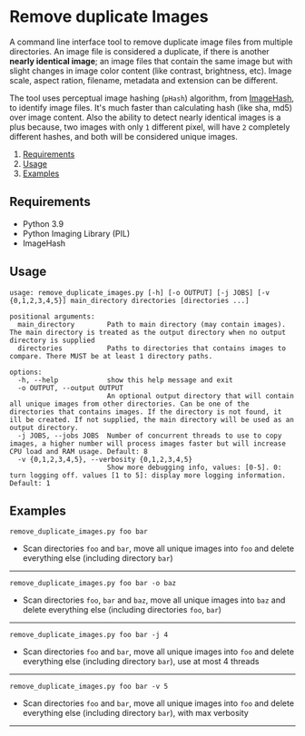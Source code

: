 # Remove duplicate Images

A command line interface tool to remove duplicate image files from multiple directories. An image file is considered a duplicate, if there is another **nearly identical image**; an image files that contain the same image but with slight changes in image color content (like contrast, brightness, etc). Image scale, aspect ration, filename, metadata and extension can be different.

The tool uses perceptual image hashing (`pHash`) algorithm, from [ImageHash](https://github.com/JohannesBuchner/imagehash), to identify image files. It's much faster than calculating hash (like sha, md5) over image content. 
Also the ability to detect nearly identical images is a plus because, two images with only `1` different pixel, will have `2` completely different hashes, and both will be considered unique images.

<!-- MarkdownTOC -->

1. [Requirements](#requirements)
1. [Usage](#usage)
1. [Examples](#examples)

<!-- /MarkdownTOC -->


<a id="requirements"></a>
## Requirements


- Python 3.9
- Python Imaging Library (PIL)
- ImageHash


<a id="usage"></a>
## Usage

```text
usage: remove_duplicate_images.py [-h] [-o OUTPUT] [-j JOBS] [-v {0,1,2,3,4,5}] main_directory directories [directories ...]

positional arguments:
  main_directory        Path to main directory (may contain images). The main directory is treated as the output directory when no output directory is supplied
  directories           Paths to directories that contains images to compare. There MUST be at least 1 directory paths.

options:
  -h, --help            show this help message and exit
  -o OUTPUT, --output OUTPUT
                        An optional output directory that will contain all unique images from other directories. Can be one of the directories that contains images. If the directory is not found, it ill be created. If not supplied, the main directory will be used as an output directory.
  -j JOBS, --jobs JOBS  Number of concurrent threads to use to copy images, a higher number will process images faster but will increase CPU load and RAM usage. Default: 8
  -v {0,1,2,3,4,5}, --verbosity {0,1,2,3,4,5}
                        Show more debugging info, values: [0-5]. 0: turn logging off. values [1 to 5]: display more logging information. Default: 1
```


<a id="examples"></a>
## Examples

```text
remove_duplicate_images.py foo bar
```
- Scan directories `foo` and `bar`, move all unique images into `foo` and delete everything else (including directory `bar`)

---

```text
remove_duplicate_images.py foo bar -o baz
```
- Scan directories `foo`, `bar` and `baz`, move all unique images into `baz` and delete everything else (including directories `foo`, `bar`)

------------------------------------------------

```text
remove_duplicate_images.py foo bar -j 4
```
- Scan directories `foo` and `bar`, move all unique images into `foo` and delete everything else (including directory `bar`), use at most 4 threads

------------------------------------------------

```text
remove_duplicate_images.py foo bar -v 5
```
- Scan directories `foo` and `bar`, move all unique images into `foo` and delete everything else (including directory `bar`), with max verbosity

------------------------------------------------

